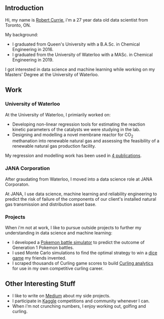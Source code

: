 ## Introduction

Hi, my name is [Robert Currie](https://www.linkedin.com/in/robertarthurcurrie/), i'm a 27 year data old data scientist from Toronto, ON. 

My background:
* I graduated from Queen's University with a B.A.Sc. in Chemical Engineering in 2016. 
* I graduated from the University of Waterloo with a MASc. in Chemical Engineering in 2019.

I got interested in data science and machine learning while working on my Masters' Degree at the University of Waterloo.

## Work 
### University of Waterloo

At the University of Waterloo, I primiarily worked on:
* Developing non-linear regression tools for estimating the reaction kinetic parameters of the catalysts we were studying in the lab. 
* Designing and modelling a novel membrane reactor for CO<sub>2</sub> methanation into renewable natural gas and assessing the feasibility of a renewable natural gas production facility.

My regression and modelling work has been used in [4 publications](https://scholar.google.com/citations?user=J2R_w0UAAAAJ&hl=en).

### JANA Corporation

After graudating from Waterloo, I moved into a data science role at JANA Corporaton. 

At JANA, I use data science, machine learning and reliability engineering to predict the risk of failure of the components of our client's installed natural gas transmission and distribution asset base. 

### Projects 
When i'm not at work, I like to pursue outside projects to further my understanding in data science and machine learning:
* I developed a [Pokemon battle simulator](https://github.com/calicorob/PokemonSimulator) to predict the outcome of Generation 1 Pokemon battles. 
* I used Monte Carlo simulations to find the optimal strategy to win a [dice game](https://github.com/calicorob/DiceGame) my friends invented.
* I scraped thousands of Curling game scores to build [Curling analytics](https://github.com/calicorob/CurlingAnalytics) for use in my own competitive curling career. 

## Other Interesting Stuff
* I like to write on [Medium](https://medium.com/@robert.art.currie) about my side projects. 
* I participate in [Kaggle](https://www.kaggle.com/robertcurrie) competitions and community whenever I can.
* When i'm not crunching numbers, I enjoy working out, golfing and curling. 
